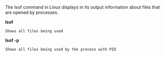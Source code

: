 The lsof command in Linux displays in its output information about files that are opened by processes.

**lsof**

	Shows all files being used

**lsof -p <PID>**

	Shows all files being used by the process with PID

